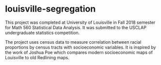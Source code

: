 # louisville-segregation

This project was completed at University of Louisville in Fall 2018 semester for Math 560 Statistical Data Analysis. It was submitted to the USCLAP undergraduate statistics competition.

The project uses census data to measure correlation between racial proportions by census tracts with socioeconomic variables. It is inspired by the work of Joshua Poe which compares modern socioeconomic maps of Louisville to old Redlining maps.
